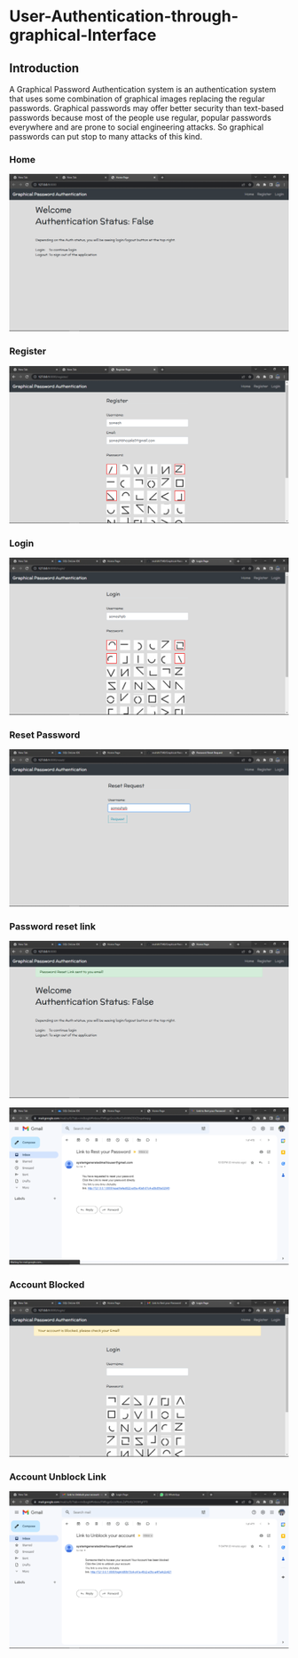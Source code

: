 # User-Authentication-through-graphical-Interface

## Introduction
A Graphical Password Authentication system is an authentication system that uses some combination of graphical images replacing the regular passwords. Graphical passwords may offer better security than text-based passwords because most of the people use regular, popular passwords everywhere and are prone to social engineering attacks. So graphical passwords can put stop to many attacks of this kind.

### Home 
![ALT](/Screeshots/Screenshot%20(64).png)

### Register 
![ALT](/Screeshots/Screenshot%20(65).png)

### Login
![ALT](/Screeshots/Screenshot%20(67).png)

### Reset Password 
![ALT](/Screeshots/Screenshot%20(70).png)

### Password reset link
![ALT](/Screeshots/Screenshot%20(71).png)


![ALT](/Screeshots/Screenshot%20(72).png)

### Account Blocked
![ALT](/Screeshots/Screenshot%20(73).png)

### Account Unblock Link
![ALT](/Screeshots/Screenshot%20(74).png)

